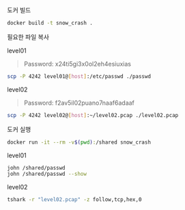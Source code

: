 도커 빌드
```bash
docker build -t snow_crash .
```

필요한 파일 복사

level01
> Password: x24ti5gi3x0ol2eh4esiuxias
```bash
scp -P 4242 level01@[host]:/etc/passwd ./passwd
```

level02
> Password: f2av5il02puano7naaf6adaaf
```bash
scp -P 4242 level02@[host]:~/level02.pcap ./level02.pcap
```

도커 실행
```bash
docker run -it --rm -v$(pwd):/shared snow_crash
```

level01
```bash
john /shared/passwd
john /shared/passwd --show

```

level02
```bash
tshark -r "level02.pcap" -z follow,tcp,hex,0
```